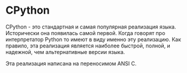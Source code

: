 # CPython

CPython - это стандартная и самая популярная реализация языка. Исторически она появилась самой первой. Когда говорят про интерпретатор Python то имеют в виду именно эту реализацию. Как правило, эта реализация является наиболее быстрой, полной, и надежной, чем альтернативные версии языка.

Эта реализация написана на переносимом ANSI C.
